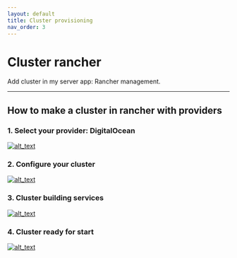 ```yaml
---
layout: default
title: Cluster provisioning
nav_order: 3
---
```


# Cluster rancher
Add cluster in my server app: Rancher management.

---

## How to make a cluster in rancher with providers

### 1. Select your provider: DigitalOcean
[<img alt="alt_text" src="{{site.baseurl}}/assets/images/make-cluster/provider-cluster.png" />](/assets/images/make-cluster/provider-cluster.png)

### 2. Configure your cluster
[<img alt="alt_text" src="{{site.baseurl}}/assets/images/make-cluster/add-cluster.png" />](/assets/images/make-cluster/add-cluster.png)

### 3. Cluster building services
[<img alt="alt_text" src="{{site.baseurl}}/assets/images/make-cluster/build-cluster.png" />](/assets/images/make-cluster/build-cluster.png)

### 4. Cluster ready for start
[<img alt="alt_text" src="{{site.baseurl}}/assets/images/make-cluster/cluster-ready.png" />](/assets/images/make-cluster/cluster-ready.png)